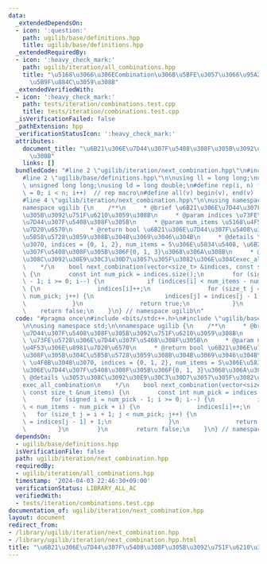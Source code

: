 ```yaml
---
data:
  _extendedDependsOn:
  - icon: ':question:'
    path: ugilib/base/definitions.hpp
    title: ugilib/base/definitions.hpp
  _extendedRequiredBy:
  - icon: ':heavy_check_mark:'
    path: ugilib/iteration/all_combinations.hpp
    title: "\u5168\u3066\u306ECombination\u306B\u5BFE\u3057\u3066\u95A2\u6570\u3092\
      \u5B9F\u884C\u3059\u308B"
  _extendedVerifiedWith:
  - icon: ':heavy_check_mark:'
    path: tests/iteration/combinations.test.cpp
    title: tests/iteration/combinations.test.cpp
  _isVerificationFailed: false
  _pathExtension: hpp
  _verificationStatusIcon: ':heavy_check_mark:'
  attributes:
    document_title: "\u6B21\u306E\u7D44\u307F\u5408\u308F\u305B\u3092\u751F\u6210\u3059\
      \u308B"
    links: []
  bundledCode: "#line 2 \"ugilib/iteration/next_combination.hpp\"\n#include <bits/stdc++.h>\n\
    #line 2 \"ugilib/base/definitions.hpp\"\n\nusing ll = long long;\nusing ull =\
    \ unsigned long long;\nusing ld = long double;\n#define rep(i, n) for(size_t i\
    \ = 0; i < n; i++)  // rep macro\n#define all(v) begin(v), end(v)  // all iterator\n\
    #line 4 \"ugilib/iteration/next_combination.hpp\"\n\nusing namespace std;\n\n\
    namespace ugilib {\n    /**\n     * @brief \u6B21\u306E\u7D44\u307F\u5408\u308F\
    \u305B\u3092\u751F\u6210\u3059\u308B\n     * @param indices \u73FE\u5728\u306E\
    \u7D44\u307F\u5408\u308F\u305B\n     * @param num_items \u5168\u4F53\u306E\u8981\
    \u7D20\u6570\n     * @return bool \u6B21\u306E\u7D44\u307F\u5408\u308F\u305B\u304C\
    \u5B58\u5728\u3059\u308B\u304B\u3069\u3046\u304B\n     * @details \u4F8B\u3048\
    \u3070, indices = {0, 1, 2}, num_items = 5\u306E\u5834\u5408, \u6B21\u306E\u7D44\
    \u307F\u5408\u308F\u305B\u306F{0, 1, 3}\u3068\u306A\u308B\n     * @details \u3053\
    \u308C\u3092\u30E9\u30C3\u30D7\u3057\u305F\u3082\u306E\u304Cexec_all_combination\n\
    \    */\n    bool next_combination(vector<size_t> &indices, const size_t &num_items)\
    \ {\n        const int num_pick = indices.size();\n        for (signed i = num_pick\
    \ - 1; i >= 0; i--) {\n            if (indices[i] < num_items - num_pick + i)\
    \ {\n                indices[i]++;\n                for (size_t j = i + 1; j <\
    \ num_pick; j++) {\n                    indices[j] = indices[j - 1] + 1;\n   \
    \             }\n                return true;\n            }\n        }\n    \
    \    return false;\n    }\n} // namespace ugilib\n"
  code: "#pragma once\n#include <bits/stdc++.h>\n#include \"ugilib/base/definitions.hpp\"\
    \n\nusing namespace std;\n\nnamespace ugilib {\n    /**\n     * @brief \u6B21\u306E\
    \u7D44\u307F\u5408\u308F\u305B\u3092\u751F\u6210\u3059\u308B\n     * @param indices\
    \ \u73FE\u5728\u306E\u7D44\u307F\u5408\u308F\u305B\n     * @param num_items \u5168\
    \u4F53\u306E\u8981\u7D20\u6570\n     * @return bool \u6B21\u306E\u7D44\u307F\u5408\
    \u308F\u305B\u304C\u5B58\u5728\u3059\u308B\u304B\u3069\u3046\u304B\n     * @details\
    \ \u4F8B\u3048\u3070, indices = {0, 1, 2}, num_items = 5\u306E\u5834\u5408, \u6B21\
    \u306E\u7D44\u307F\u5408\u308F\u305B\u306F{0, 1, 3}\u3068\u306A\u308B\n     *\
    \ @details \u3053\u308C\u3092\u30E9\u30C3\u30D7\u3057\u305F\u3082\u306E\u304C\
    exec_all_combination\n    */\n    bool next_combination(vector<size_t> &indices,\
    \ const size_t &num_items) {\n        const int num_pick = indices.size();\n \
    \       for (signed i = num_pick - 1; i >= 0; i--) {\n            if (indices[i]\
    \ < num_items - num_pick + i) {\n                indices[i]++;\n             \
    \   for (size_t j = i + 1; j < num_pick; j++) {\n                    indices[j]\
    \ = indices[j - 1] + 1;\n                }\n                return true;\n   \
    \         }\n        }\n        return false;\n    }\n} // namespace ugilib"
  dependsOn:
  - ugilib/base/definitions.hpp
  isVerificationFile: false
  path: ugilib/iteration/next_combination.hpp
  requiredBy:
  - ugilib/iteration/all_combinations.hpp
  timestamp: '2024-04-03 22:46:30+09:00'
  verificationStatus: LIBRARY_ALL_AC
  verifiedWith:
  - tests/iteration/combinations.test.cpp
documentation_of: ugilib/iteration/next_combination.hpp
layout: document
redirect_from:
- /library/ugilib/iteration/next_combination.hpp
- /library/ugilib/iteration/next_combination.hpp.html
title: "\u6B21\u306E\u7D44\u307F\u5408\u308F\u305B\u3092\u751F\u6210\u3059\u308B"
---
```


